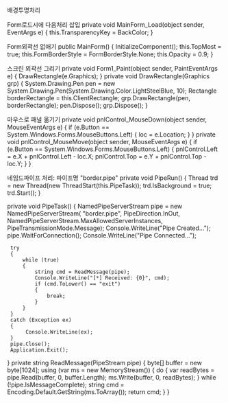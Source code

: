 
배경투명처리

Form로드시에 다음처리 삽입
 private void MainForm_Load(object sender, EventArgs e)
 {
      this.TransparencyKey = BackColor;
 }
 
 Form외곽선 없애기
 public MainForm()
 {
    InitializeComponent();
    this.TopMost = true;
    this.FormBorderStyle = FormBorderStyle.None;
    this.Opacity = 0.9;
 }

스크린 외곽선 그리기
private void Form1_Paint(object sender, PaintEventArgs e)
{
   DrawRectangle(e.Graphics);
}
private void DrawRectangle(Graphics grp)
{
   System.Drawing.Pen pen = new System.Drawing.Pen(System.Drawing.Color.LightSteelBlue, 10);
   Rectangle borderRectangle = this.ClientRectangle;
   grp.DrawRectangle(pen, borderRectangle);
   pen.Dispose();
   grp.Dispose();
}

마우스로 패널 옮기기
private void pnlControl_MouseDown(object sender, MouseEventArgs e)
{
    if (e.Button == System.Windows.Forms.MouseButtons.Left)
    {
       loc = e.Location;
    }
}
private void pnlControl_MouseMove(object sender, MouseEventArgs e)
{
    if (e.Button == System.Windows.Forms.MouseButtons.Left)
    {
         pnlControl.Left = e.X + pnlControl.Left - loc.X;
         pnlControl.Top = e.Y + pnlControl.Top - loc.Y;
     }
}

네임드파이프 처리: 파이프명  "border.pipe"
private void PipeRun()
{
    Thread trd = new Thread(new ThreadStart(this.PipeTask));
    trd.IsBackground = true;
    trd.Start();
}

private void PipeTask()
{
     NamedPipeServerStream pipe = new NamedPipeServerStream(
                          "border.pipe",
                          PipeDirection.InOut,
                          NamedPipeServerStream.MaxAllowedServerInstances,
                          PipeTransmissionMode.Message);
     Console.WriteLine("Pipe Created...");
     pipe.WaitForConnection();
     Console.WriteLine("Pipe Connected...");
            
     try
     {
         while (true)
         {
             string cmd = ReadMessage(pipe);
             Console.WriteLine("[*] Received: {0}", cmd);
             if (cmd.ToLower() == "exit")
             {
                 break;
             }
         }
     }
     catch (Exception ex)
     {
          Console.WriteLine(ex);
     }
     pipe.Close();
     Application.Exit();
}
private string ReadMessage(PipeStream pipe)
{
     byte[] buffer = new byte[1024];
     using (var ms = new MemoryStream())
     {
         do
         {
              var readBytes = pipe.Read(buffer, 0, buffer.Length);
              ms.Write(buffer, 0, readBytes);
          }
          while (!pipe.IsMessageComplete);
          string cmd = Encoding.Default.GetString(ms.ToArray());
          return cmd;
     }
}

